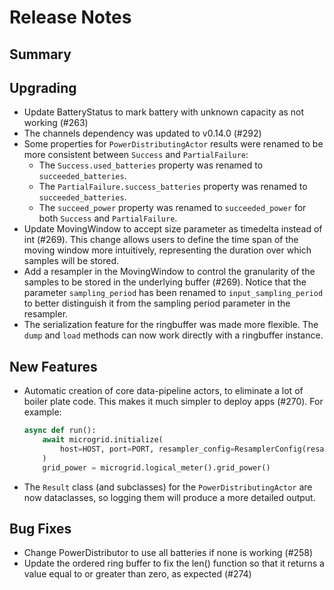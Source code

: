 # Release Notes

## Summary

<!-- Here goes a general summary of what this release is about -->

## Upgrading

* Update BatteryStatus to mark battery with unknown capacity as not working (#263)
* The channels dependency was updated to v0.14.0 (#292)
* Some properties for `PowerDistributingActor` results were renamed to be more consistent between `Success` and `PartialFailure`:
  * The `Success.used_batteries` property was renamed to `succeeded_batteries`.
  * The `PartialFailure.success_batteries` property was renamed to `succeeded_batteries`.
  * The `succeed_power` property was renamed to `succeeded_power` for both `Success` and `PartialFailure`.
* Update MovingWindow to accept size parameter as timedelta instead of int (#269).
  This change allows users to define the time span of the moving window more intuitively, representing the duration over which samples will be stored.
* Add a resampler in the MovingWindow to control the granularity of the samples to be stored in the underlying buffer (#269).
  Notice that the parameter `sampling_period` has been renamed to `input_sampling_period`
  to better distinguish it from the sampling period parameter in the resampler.
* The serialization feature for the ringbuffer was made more flexible. The `dump` and `load` methods can now work directly with a ringbuffer instance.

## New Features

* Automatic creation of core data-pipeline actors, to eliminate a lot
  of boiler plate code.  This makes it much simpler to deploy apps
  (#270).  For example:

  ``` python
  async def run():
      await microgrid.initialize(
          host=HOST, port=PORT, resampler_config=ResamplerConfig(resampling_period_s=1.0)
      )
      grid_power = microgrid.logical_meter().grid_power()
  ```

* The `Result` class (and subclasses) for the `PowerDistributingActor` are now dataclasses, so logging them will produce a more detailed output.

## Bug Fixes

* Change PowerDistributor to use all batteries if none is working (#258)
* Update the ordered ring buffer to fix the len() function so that it returns a value equal to or greater than zero, as expected (#274)
